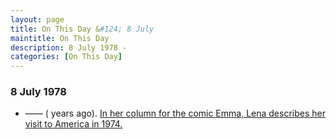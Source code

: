 ```yaml
---
layout: page
title: On This Day &#124; 8 July
maintitle: On This Day
description: 8 July 1978 - 
categories: [On This Day]
---
```


### 8 July 1978
* —— (<span id="age"></span> years ago). [In her column for the comic Emma, Lena describes her visit to America in 1974.](/comics/emma/1978/07/08/emma.html)

<!-- Script for calculating number of years ago -->
<script>
var dob = '19780708';
var year = Number(dob.substr(0, 4));
var month = Number(dob.substr(4, 2)) - 1;
var day = Number(dob.substr(6, 2));
var today = new Date();
var age = today.getFullYear() - year;
if (today.getMonth() < month || (today.getMonth() == month && today.getDate() < day)) {
age--;
}
document.getElementById("age").innerHTML=age;
</script>

